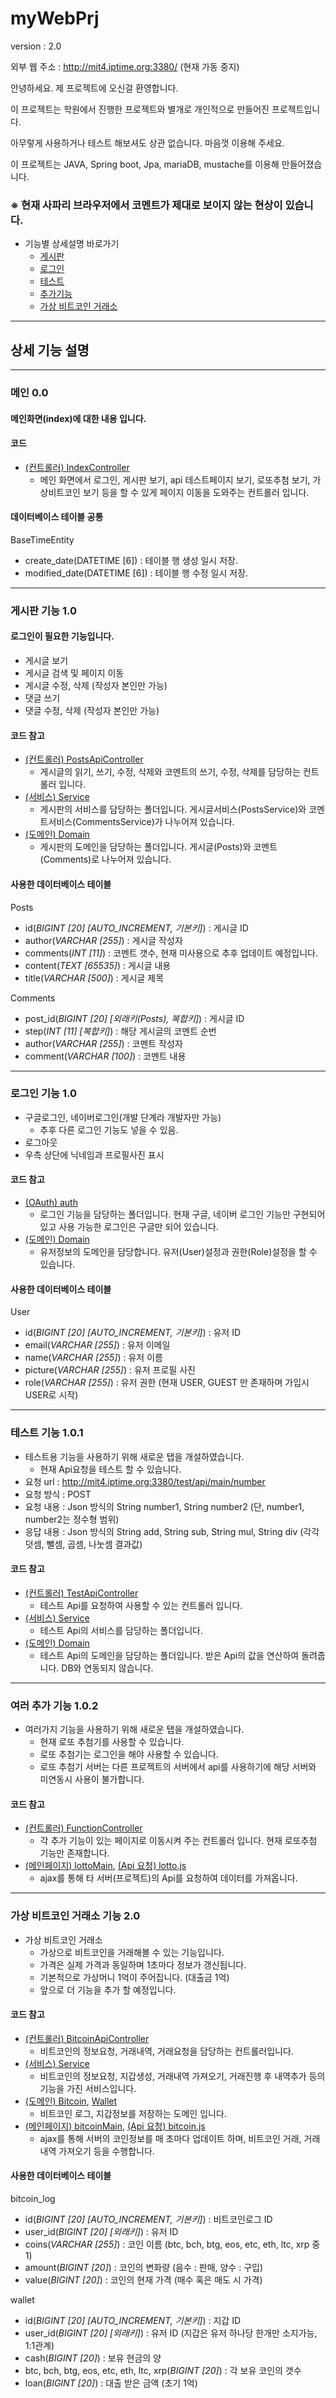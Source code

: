 # myWebPrj
version : 2.0

외부 웹 주소 : http://mit4.iptime.org:3380/ (현재 가동 중지)

안녕하세요. 제 프로젝트에 오신걸 환영합니다.

이 프로젝트는 학원에서 진행한 프로젝트와 별개로 개인적으로 만들어진 프로젝트입니다.

아무렇게 사용하거나 테스트 해보셔도 상관 없습니다. 마음껏 이용해 주세요.

이 프로젝트는 JAVA, Spring boot, Jpa, mariaDB, mustache를 이용해 만들어졌습니다.

### ※ 현재 사파리 브라우저에서 코멘트가 제대로 보이지 않는 현상이 있습니다.

* 기능별 상세설명 바로가기
  * [게시판](#게시판-기능-10)
  * [로그인](#로그인-기능-10)
  * [테스트](#테스트-기능-101)
  * [추가기능](#여러-추가-기능-102)
  * [가상 비트코인 거래소](#가상-비트코인-거래소-기능-20)
---
## 상세 기능 설명

---
### 메인 0.0
#### 메인화면(index)에 대한 내용 입니다.
#### 코드
* [(컨트롤러) IndexController](src/main/java/org/me/springboot/web/IndexController.java)
  * 메인 화면에서 로그인, 게시판 보기, api 테스트페이지 보기, 로또추첨 보기, 가상비트코인 보기 등을 할 수 있게 페이지 이동을 도와주는 컨트롤러 입니다.

#### 데이터베이스 테이블 공통
BaseTimeEntity
* create_date(DATETIME [6]) : 테이블 행 생성 일시 저장.
* modified_date(DATETIME [6]) : 테이블 행 수정 일시 저장.
---
### 게시판 기능 1.0
#### 로그인이 필요한 기능입니다.
* 게시글 보기
* 게시글 검색 및 페이지 이동
* 게시글 수정, 삭제 (작성자 본인만 가능)
* 댓글 쓰기
* 댓글 수정, 삭제 (작성자 본인만 가능)

#### 코드 참고
* [(컨트롤러) PostsApiController](src/main/java/org/me/springboot/web/PostsApiController.java)
  * 게시글의 읽기, 쓰기, 수정, 삭제와 코멘트의 쓰기, 수정, 삭제를 담당하는 컨트롤러 입니다.
* [(서비스) Service](src/main/java/org/me/springboot/service/posts)
  * 게시판의 서비스를 담당하는 폴더입니다. 게시글서비스(PostsService)와 코멘트서비스(CommentsService)가 나누어져 있습니다. 
* [(도메인) Domain](src/main/java/org/me/springboot/domain/posts)
  * 게시판의 도메인을 담당하는 폴더입니다. 게시글(Posts)와 코멘트(Comments)로 나누어져 있습니다.
  
#### 사용한 데이터베이스 테이블
Posts
* id(_BIGINT [20] [AUTO_INCREMENT, 기본키]_) : 게시글 ID
* author(_VARCHAR [255]_) : 게시글 작성자
* comments(_INT [11]_) : 코멘트 갯수, 현재 미사용으로 추후 업데이트 예정입니다.
* content(_TEXT [65535]_) : 게시글 내용
* title(_VARCHAR [500]_) : 게시글 제목

Comments
* post_id(_BIGINT [20] [외래키(Posts), 복합키]_) : 게시글 ID 
* step(_INT [11] [복합키]_) : 해당 게시글의 코멘트 순번 
* author(_VARCHAR [255]_) : 코멘트 작성자
* comment(_VARCHAR [100]_) : 코멘트 내용

---
### 로그인 기능 1.0
* 구글로그인, 네이버로그인(개발 단계라 개발자만 가능)
  * 추후 다른 로그인 기능도 넣을 수 있음.
* 로그아웃
* 우측 상단에 닉네임과 프로필사진 표시

#### 코드 참고
* [(OAuth) auth](src/main/java/org/me/springboot/config/auth)
  * 로그인 기능을 담당하는 폴더입니다. 현재 구글, 네이버 로그인 기능만 구현되어 있고 사용 가능한 로그인은 구글만 되어 있습니다.
* [(도메인) Domain](src/main/java/org/me/springboot/domain/user)
  * 유저정보의 도메인을 담당합니다. 유저(User)설정과 권한(Role)설정을 할 수 있습니다.

#### 사용한 데이터베이스 테이블
User
* id(_BIGINT [20] [AUTO_INCREMENT, 기본키]_) : 유저 ID
* email(_VARCHAR [255]_) : 유저 이메일
* name(_VARCHAR [255]_) : 유저 이름
* picture(_VARCHAR [255]_) : 유저 프로필 사진
* role(_VARCHAR [255]_) : 유저 권한 (현재 USER, GUEST 만 존재하며 가입시 USER로 시작)

---
### 테스트 기능 1.0.1
* 테스트용 기능을 사용하기 위해 새로운 탭을 개설하였습니다.
  * 현재 Api요청을 테스트 할 수 있습니다.
* 요청 url : http://mit4.iptime.org:3380/test/api/main/number
* 요청 방식 : POST
* 요청 내용 : Json 방식의 String number1, String number2 (단, number1, number2는 정수형 범위)
* 응답 내용 : Json 방식의 String add, String sub, String mul, String div (각각 덧셈, 뺄셈, 곱셈, 나눗셈 결과값)

#### 코드 참고
* [(컨트롤러) TestApiController](src/main/java/org/me/springboot/web/TestApiController.java)
  * 테스트 Api를 요청하여 사용할 수 있는 컨트롤러 입니다.
* [(서비스) Service](src/main/java/org/me/springboot/service/tests)
  * 테스트 Api의 서비스를 담당하는 폴더입니다.
* [(도메인) Domain](src/main/java/org/me/springboot/domain/test/api)
  * 테스트 Api의 도메인을 담당하는 폴더입니다. 받은 Api의 값을 연산하여 돌려줍니다. DB와 연동되지 않습니다.
  
---
### 여러 추가 기능 1.0.2
* 여러가지 기능을 사용하기 위해 새로운 탭을 개설하였습니다.
  * 현재 로또 추첨기를 사용할 수 있습니다.
  * 로또 추첨기는 로그인을 해야 사용할 수 있습니다.
  * 로또 추첨기 서버는 다른 프로젝트의 서버에서 api를 사용하기에 해당 서버와 미연동시 사용이 불가합니다.
  
#### 코드 참고
* [(컨트롤러) FunctionController](src/main/java/org/me/springboot/web/FunctionController.java)
  * 각 추가 기능이 있는 페이지로 이동시켜 주는 컨트롤러 입니다. 현재 로또추첨 기능만 존재합니다.
* [(메인페이지) lottoMain](src/main/resources/templates/lotto/lottoMain.mustache), [(Api 요청) lotto.js](src/main/resources/static/js/app/lotto.js)
  * ajax를 통해 타 서버(프로젝트)의 Api를 요청하여 데이터를 가져옵니다.

---
### 가상 비트코인 거래소 기능 2.0
* 가상 비트코인 거래소
  * 가상으로 비트코인을 거래해볼 수 있는 기능입니다.
  * 가격은 실제 가격과 동일하며 1초마다 정보가 갱신됩니다.
  * 기본적으로 가상머니 1억이 주어집니다. (대출금 1억)
  * 앞으로 더 기능을 추가 할 예정입니다.

#### 코드 참고
* [(컨트롤러) BitcoinApiController](src/main/java/org/me/springboot/web/BitcoinApiController.java)
  * 비트코인의 정보요청, 거래내역, 거래요청을 담당하는 컨트롤러입니다.
* [(서비스) Service](src/main/java/org/me/springboot/service/function/bitcoin/BitcoinService.java)
  * 비트코인의 정보요청, 지갑생성, 거래내역 가져오기, 거래진행 후 내역추가 등의 기능을 가진 서비스입니다.
* [(도메인) Bitcoin](src/main/java/org/me/springboot/domain/bitcoin), [Wallet](src/main/java/org/me/springboot/domain/wallet)
  * 비트코인 로그, 지갑정보를 저장하는 도메인 입니다.
* [(메인페이지) bitcoinMain](src/main/resources/templates/bitcoin/bitcoinMain.mustache), [(Api 요청) bitcoin.js](src/main/resources/static/js/app/bitcoin.js)
  * ajax를 통해 서버의 코인정보를 매 초마다 업데이트 하며, 비트코인 거래, 거래내역 가져오기 등을 수행합니다.

#### 사용한 데이터베이스 테이블
bitcoin_log
* id(_BIGINT [20] [AUTO_INCREMENT, 기본키]_) : 비트코인로그 ID
* user_id(_BIGINT [20] [외래키]_) : 유저 ID
* coins(_VARCHAR [255]_) : 코인 이름 (btc, bch, btg, eos, etc, eth, ltc, xrp 중 1)
* amount(_BIGINT [20]_) : 코인의 변화량 (음수 : 판매, 양수 : 구입)
* value(_BIGINT [20]_) : 코인의 현재 가격 (매수 혹은 매도 시 가격)

wallet
* id(_BIGINT [20] [AUTO_INCREMENT, 기본키]_) : 지갑 ID
* user_id(_BIGINT [20] [외래키]_) : 유저 ID (지갑은 유저 하나당 한개만 소지가능, 1:1관계)
* cash(_BIGINT [20]_) : 보유 현금의 양
* btc, bch, btg, eos, etc, eth, ltc, xrp(_BIGINT [20]_) : 각 보유 코인의 갯수
* loan(_BIGINT [20]_) : 대출 받은 금액 (초기 1억)
